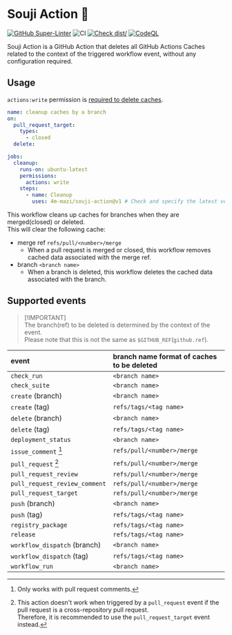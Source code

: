 # Souji Action 🧹

[![GitHub Super-Linter](https://github.com/4m-mazi/souji-action/actions/workflows/linter.yml/badge.svg)](https://github.com/super-linter/super-linter)
![CI](https://github.com/4m-mazi/souji-action/actions/workflows/ci.yml/badge.svg)
[![Check dist/](https://github.com/4m-mazi/souji-action/actions/workflows/check-dist.yml/badge.svg)](https://github.com/actions/4m-mazi/souji-action/actions/workflows/check-dist.yml)
[![CodeQL](https://github.com/4m-mazi/souji-action/actions/workflows/codeql-analysis.yml/badge.svg)](https://github.com/4m-mazi/souji-action/actions/workflows/codeql-analysis.yml)

Souji Action is a GitHub Action that deletes all GitHub Actions Caches related
to the context of the triggered workflow event, without any configuration
required.

## Usage

`actions:write` permission is
[required to delete caches](https://docs.github.com/en/rest/actions/cache?apiVersion=2022-11-28#delete-a-github-actions-cache-for-a-repository-using-a-cache-id).

```yml
name: cleanup caches by a branch
on:
  pull_request_target:
    types:
      - closed
  delete:

jobs:
  cleanup:
    runs-on: ubuntu-latest
    permissions:
      actions: write
    steps:
      - name: Cleanup
        uses: 4m-mazi/souji-action@v1 # Check and specify the latest version
```

This workflow cleans up caches for branches when they are merged(closed) or
deleted. \
This will clear the following cache:

- merge ref `refs/pull/<number>/merge`
  - When a pull request is merged or closed, this workflow removes cached data
    associated with the merge ref.
- branch `<branch name>`
  - When a branch is deleted, this workflow deletes the cached data associated
    with the branch.

## Supported events

> [!IMPORTANT]\
> The branch(ref) to be deleted is determined by the context of the event.\
> Please note that this is not the same as `$GITHUB_REF`(`github.ref`).

| event                         | branch name format of caches to be deleted |
| :---------------------------- | :----------------------------------------- |
| `check_run`                   | `<branch name>`                            |
| `check_suite`                 | `<branch name>`                            |
| `create` (branch)             | `<branch name>`                            |
| `create` (tag)                | `refs/tags/<tag name>`                     |
| `delete` (branch)             | `<branch name>`                            |
| `delete` (tag)                | `refs/tags/<tag name>`                     |
| `deployment_status`           | `<branch name>`                            |
| `issue_comment` [^1]          | `refs/pull/<number>/merge`                 |
| `pull_request` [^2]           | `refs/pull/<number>/merge`                 |
| `pull_request_review`         | `refs/pull/<number>/merge`                 |
| `pull_request_review_comment` | `refs/pull/<number>/merge`                 |
| `pull_request_target`         | `refs/pull/<number>/merge`                 |
| `push` (branch)               | `<branch name>`                            |
| `push` (tag)                  | `refs/tags/<tag name>`                     |
| `registry_package`            | `refs/tags/<tag name>`                     |
| `release`                     | `refs/tags/<tag name>`                     |
| `workflow_dispatch` (branch)  | `<branch name>`                            |
| `workflow_dispatch` (tag)     | `refs/tags/<tag name>`                     |
| `workflow_run`                | `<branch name>`                            |

[^1]: Only works with pull request comments.
[^2]:
    This action doesn't work when triggered by a `pull_request` event if the
    pull request is a cross-repository pull request.\
    Therefore, it is recommended to use the `pull_request_target` event instead.
